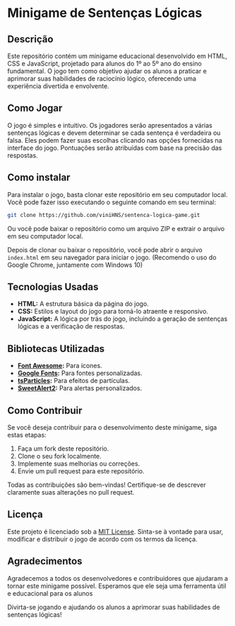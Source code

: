 # Minigame de Sentenças Lógicas

## Descrição

Este repositório contém um minigame educacional desenvolvido em HTML, CSS e JavaScript, projetado para alunos do 1º ao 5º ano do ensino fundamental. O jogo tem como objetivo ajudar os alunos a praticar e aprimorar suas habilidades de raciocínio lógico, oferecendo uma experiência divertida e envolvente.

## Como Jogar

O jogo é simples e intuitivo. Os jogadores serão apresentados a várias sentenças lógicas e devem determinar se cada sentença é verdadeira ou falsa. Eles podem fazer suas escolhas clicando nas opções fornecidas na interface do jogo. Pontuações serão atribuídas com base na precisão das respostas.

## Como instalar

Para instalar o jogo, basta clonar este repositório em seu computador local. Você pode fazer isso executando o seguinte comando em seu terminal:

```bash
git clone https://github.com/viniHNS/sentenca-logica-game.git
```
Ou você pode baixar o repositório como um arquivo ZIP e extrair o arquivo em seu computador local.

Depois de clonar ou baixar o repositório, você pode abrir o arquivo `index.html` em seu navegador para iniciar o jogo. (Recomendo o uso do Google Chrome, juntamente com Windows 10)

## Tecnologias Usadas

- **HTML:** A estrutura básica da página do jogo.
- **CSS:** Estilos e layout do jogo para torná-lo atraente e responsivo.
- **JavaScript:** A lógica por trás do jogo, incluindo a geração de sentenças lógicas e a verificação de respostas.

## Bibliotecas Utilizadas

- **[Font Awesome](https://fontawesome.com/):** Para ícones.
- **[Google Fonts](https://fonts.google.com/):** Para fontes personalizadas.
- **[tsParticles](https://particles.js.org/):** Para efeitos de partículas.
- **[SweetAlert2](https://sweetalert2.github.io/):** Para alertas personalizados.

## Como Contribuir

Se você deseja contribuir para o desenvolvimento deste minigame, siga estas etapas:

1. Faça um fork deste repositório.
2. Clone o seu fork localmente.
3. Implemente suas melhorias ou correções.
4. Envie um pull request para este repositório.

Todas as contribuições são bem-vindas! Certifique-se de descrever claramente suas alterações no pull request.

## Licença

Este projeto é licenciado sob a [MIT License](LICENSE). Sinta-se à vontade para usar, modificar e distribuir o jogo de acordo com os termos da licença.

## Agradecimentos

Agradecemos a todos os desenvolvedores e contribuidores que ajudaram a tornar este minigame possível. Esperamos que ele seja uma ferramenta útil e educacional para os alunos

Divirta-se jogando e ajudando os alunos a aprimorar suas habilidades de sentenças lógicas!
